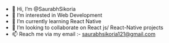- 👋 Hi, I’m @SaurabhSikoria
- 👀 I’m interested in Web Development
- 🌱 I’m currently learning React Native
- 💞️ I’m looking to collaborate on React js/ React-Native projects
- 📫 Reach me via my email :-  saurabhsikoria121@gmail.com

<!---
SaurabhSikoria/SaurabhSikoria is a ✨ special ✨ repository because its `README.md` (this file) appears on your GitHub profile.
You can click the Preview link to take a look at your changes.
--->
